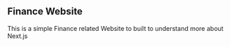 ## Finance Website

This is a simple Finance related Website to built to understand more about Next.js
